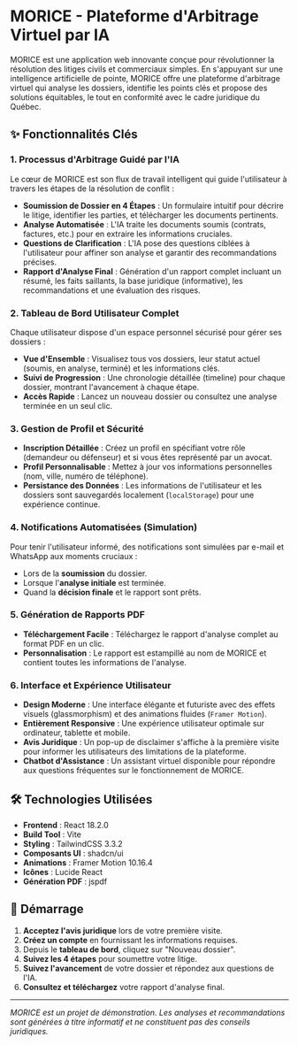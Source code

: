 # MORICE - Plateforme d'Arbitrage Virtuel par IA



MORICE est une application web innovante conçue pour révolutionner la résolution des litiges civils et commerciaux simples. En s'appuyant sur une intelligence artificielle de pointe, MORICE offre une plateforme d'arbitrage virtuel qui analyse les dossiers, identifie les points clés et propose des solutions équitables, le tout en conformité avec le cadre juridique du Québec.

## ✨ Fonctionnalités Clés

### 1. **Processus d'Arbitrage Guidé par l'IA**
Le cœur de MORICE est son flux de travail intelligent qui guide l'utilisateur à travers les étapes de la résolution de conflit :
- **Soumission de Dossier en 4 Étapes** : Un formulaire intuitif pour décrire le litige, identifier les parties, et télécharger les documents pertinents.
- **Analyse Automatisée** : L'IA traite les documents soumis (contrats, factures, etc.) pour en extraire les informations cruciales.
- **Questions de Clarification** : L'IA pose des questions ciblées à l'utilisateur pour affiner son analyse et garantir des recommandations précises.
- **Rapport d'Analyse Final** : Génération d'un rapport complet incluant un résumé, les faits saillants, la base juridique (informative), les recommandations et une évaluation des risques.

### 2. **Tableau de Bord Utilisateur Complet**
Chaque utilisateur dispose d'un espace personnel sécurisé pour gérer ses dossiers :
- **Vue d'Ensemble** : Visualisez tous vos dossiers, leur statut actuel (soumis, en analyse, terminé) et les informations clés.
- **Suivi de Progression** : Une chronologie détaillée (timeline) pour chaque dossier, montrant l'avancement à chaque étape.
- **Accès Rapide** : Lancez un nouveau dossier ou consultez une analyse terminée en un seul clic.

### 3. **Gestion de Profil et Sécurité**
- **Inscription Détaillée** : Créez un profil en spécifiant votre rôle (demandeur ou défenseur) et si vous êtes représenté par un avocat.
- **Profil Personnalisable** : Mettez à jour vos informations personnelles (nom, ville, numéro de téléphone).
- **Persistance des Données** : Les informations de l'utilisateur et les dossiers sont sauvegardés localement (`localStorage`) pour une expérience continue.

### 4. **Notifications Automatisées (Simulation)**
Pour tenir l'utilisateur informé, des notifications sont simulées par e-mail et WhatsApp aux moments cruciaux :
- Lors de la **soumission** du dossier.
- Lorsque l'**analyse initiale** est terminée.
- Quand la **décision finale** et le rapport sont prêts.

### 5. **Génération de Rapports PDF**
- **Téléchargement Facile** : Téléchargez le rapport d'analyse complet au format PDF en un clic.
- **Personnalisation** : Le rapport est estampillé au nom de MORICE et contient toutes les informations de l'analyse.

### 6. **Interface et Expérience Utilisateur**
- **Design Moderne** : Une interface élégante et futuriste avec des effets visuels (glassmorphism) et des animations fluides (`Framer Motion`).
- **Entièrement Responsive** : Une expérience utilisateur optimale sur ordinateur, tablette et mobile.
- **Avis Juridique** : Un pop-up de disclaimer s'affiche à la première visite pour informer les utilisateurs des limitations de la plateforme.
- **Chatbot d'Assistance** : Un assistant virtuel disponible pour répondre aux questions fréquentes sur le fonctionnement de MORICE.

## 🛠️ Technologies Utilisées

- **Frontend** : React 18.2.0
- **Build Tool** : Vite
- **Styling** : TailwindCSS 3.3.2
- **Composants UI** : shadcn/ui
- **Animations** : Framer Motion 10.16.4
- **Icônes** : Lucide React
- **Génération PDF** : jspdf

## 🚀 Démarrage

1.  **Acceptez l'avis juridique** lors de votre première visite.
2.  **Créez un compte** en fournissant les informations requises.
3.  Depuis le **tableau de bord**, cliquez sur "Nouveau dossier".
4.  **Suivez les 4 étapes** pour soumettre votre litige.
5.  **Suivez l'avancement** de votre dossier et répondez aux questions de l'IA.
6.  **Consultez et téléchargez** votre rapport d'analyse final.

---

*MORICE est un projet de démonstration. Les analyses et recommandations sont générées à titre informatif et ne constituent pas des conseils juridiques.*
